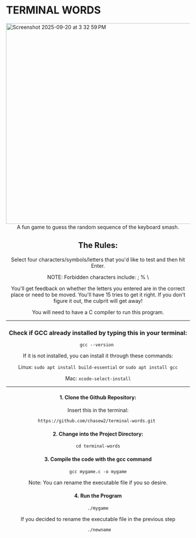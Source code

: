 # TERMINAL WORDS
<img width="961" height="549" alt="Screenshot 2025-09-20 at 3 32 59 PM" src="https://github.com/user-attachments/assets/6c1a58af-e151-4d58-b000-aa9916a52f1b" />

<div align="center">
A fun game to guess the random sequence of the keyboard smash.

## The Rules:
Select four characters/symbols/letters that you'd like to test and then hit Enter. 

NOTE: Forbidden characters include: ; % \

You'll get feedback on whether the letters you entered are in the correct place or need to be moved. You'll have 15 tries to get it right. If you don't figure it out, the culprit will get away!

You will need to have a C compiler to run this program.
<hr>

### Check if GCC already installed by typing this in your terminal:

```gcc --version ```

If it is not installed, you can install it through these commands:

Linux: ```sudo apt install build-essential``` or ```sudo apt install gcc```

Mac: ```xcode-select-install```

<hr> 

#### 1. Clone the Github Repository:

Insert this in the terminal:

 ```https://github.com/chasew2/terminal-words.git ```

#### 2. Change into the Project Directory:

```cd terminal-words```

#### 3. Compile the code with the gcc command

```gcc mygame.c -o mygame```

Note: You can rename the executable file if you so desire.

#### 4. Run the Program

```./mygame```

If you decided to rename the executable file in the previous step

``` ./newname```

</div>
